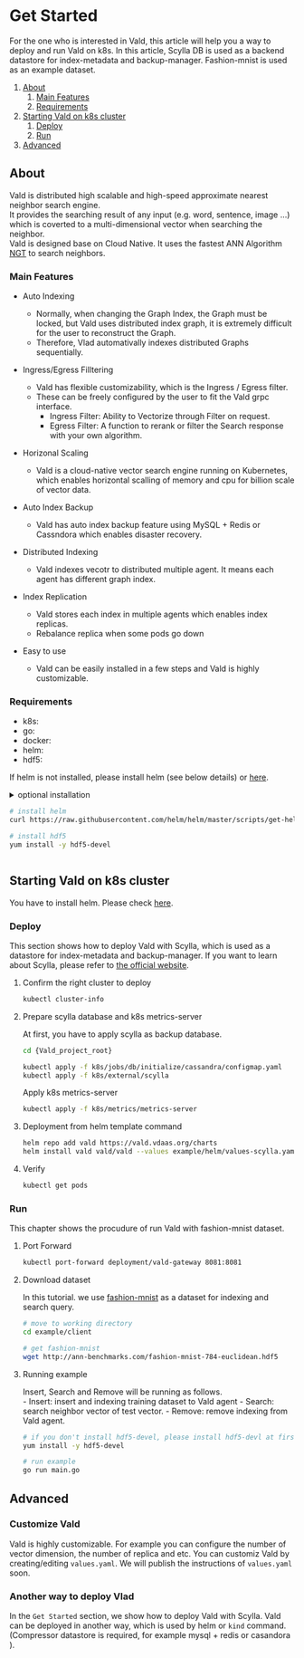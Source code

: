 # Get Started

For the one who is interested in Vald, this article will help you a way to deploy and run Vald on k8s.
In this article, Scylla DB is used as a backend datastore for index-metadata and backup-manager.
Fashion-mnist is used as an example dataset.

1. [About](#About)
    1. [Main Features](#Main-Features)
    2. [Requirements](#Requirements)
2. [Starting Vald on k8s cluster](#Starting-Vald-on-k8s-cluster)
    1. [Deploy](#Deploy)
    2. [Run](#Run)
3. [Advanced](#Advanced)

## About

Vald is distributed high scalable and high-speed approximate nearest neighbor search engine.<br>
It provides the searching result of any input (e.g. word, sentence, image ...) which is coverted to a multi-dimensional vector when searching the neighbor.<br>
Vald is designed base on Cloud Native.
It uses the fastest ANN Algorithm [NGT](https://github.com/yahoojapan/NGT) to search neighbors.

### Main Features

- Auto Indexing
    - Normally, when changing the Graph Index, the Graph must be locked, but Vald uses distributed index graph, it is extremely difficult for the user to reconstruct the Graph.
    - Therefore, Vlad automativally indexes distributed Graphs sequentially.

- Ingress/Egress Filltering
    - Vald has flexible customizability, which is the Ingress / Egress filter.
    - These can be freely configured by the user to fit the Vald grpc interface.
        - Ingress Filter: Ability to Vectorize through Filter on request.
        - Egress Filter: A function to rerank or filter the Search response with your own algorithm.

- Horizonal Scaling
    - Vald is a cloud-native vector search engine running on Kubernetes, which enables horizontal scalling of memory and cpu for billion scale of vector data.

- Auto Index Backup
    - Vald has auto index backup feature using MySQL + Redis or Cassndora which enables disaster recovery.

- Distributed Indexing
    - Vald indexes vecotr to distributed multiple agent. It means each agent has different graph index.

- Index Replication
    - Vald stores each index in multiple agents which enables index replicas.
    - Rebalance replica when some pods go down

- Easy to use
    - Vald can be easily installed in a few steps and Vald is highly customizable.

### Requirements

- k8s: 
- go: 
- docker:
- helm: 
- hdf5: 

If helm is not installed, please install helm (see below details) or [here](https://htlm.sh/docs/intro/install).

<details>
    <summary>optional installation</summray>

```bash
# install helm
curl https://raw.githubusercontent.com/helm/helm/master/scripts/get-helm-3 | bash

# install hdf5
yum install -y hdf5-devel
```
</details>

## Starting Vald on k8s cluster

You have to install helm. Please check [here](https://github.com/helm/helm#install).

### Deploy

This section shows how to deploy Vald with Scylla, which is used as a datastore for index-metadata and backup-manager.
If you want to learn about Scylla, please refer to [the official website](https://www.scylladb.com/).

1. Confirm the right cluster to deploy

    ```bash
    kubectl cluster-info
    ```

2. Prepare scylla database and k8s metrics-server

    At first, you have to apply scylla as backup database.

    ```bash
    cd {Vald_project_root}
    
    kubectl apply -f k8s/jobs/db/initialize/cassandra/configmap.yaml
    kubectl apply -f k8s/external/scylla
    ```

    Apply k8s metrics-server

    ```bash
    kubectl apply -f k8s/metrics/metrics-server
    ```

3. Deployment from helm template command

    ```bash
    helm repo add vald https://vald.vdaas.org/charts
    helm install vald vald/vald --values example/helm/values-scylla.yaml
    ```

4. Verify

    ```bash
    kubectl get pods
    ```

### Run

This chapter shows the procudure of run Vald with fashion-mnist dataset.

1. Port Forward

    ```bash
    kubectl port-forward deployment/vald-gateway 8081:8081
    ```

2. Download dataset

    In this tutorial. we use [fashion-mnist](https://github.com/zalandoresearch/fashion-mnist) as a dataset for indexing and search query.

    ```bash
    # move to working directory
    cd example/client
    
    # get fashion-mnist
    wget http://ann-benchmarks.com/fashion-mnist-784-euclidean.hdf5
    ```

3. Running example

    Insert, Search and Remove will be running as follows.<br>
        - Insert: insert and indexing training dataset to Vald agent
        - Search: search neighbor vector of test vector.
        - Remove: remove indexing from Vald agent.

    ```bash
    # if you don't install hdf5-devel, please install hdf5-devl at first.
    yum install -y hdf5-devel

    # run example
    go run main.go
    ```

## Advanced

### Customize Vald

Vald is highly customizable.
For example you can configure the number of vector dimension, the number of replica and etc.
You can customiz Vald by creating/editing `values.yaml`.
We will publish the instructions of `values.yaml` soon.

### Another way to deploy Vlad

In the `Get Started` section, we show how to deploy Vald with Scylla.
Vald can be deployed in another way, which is used by helm or `kind` command. (Compressor datastore is required, for example mysql + redis or casandora ).

